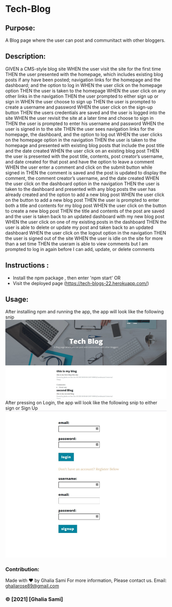 # Tech-Blog

## Purpose:
A Blog page where the user can post and communitact with other bloggers.


## Description:
GIVEN a CMS-style blog site
WHEN the user visit the site for the first time
THEN the user presented with the homepage, which includes existing blog posts if any have been posted; navigation links for the homepage and the dashboard; and the option to log in
WHEN the user click on the homepage option
THEN the user is taken to the homepage
WHEN the user click on any other links in the navigation
THEN the user  prompted to either sign up or sign in
WHEN the user choose to sign up
THEN the user is prompted to create a username and password
WHEN the user click on the sign-up button
THEN the users credentials are saved and the user is logged into the site
WHEN the user revisit the site at a later time and choose to sign in
THEN the user is  prompted to enter his username and password
WHEN the user is signed in to the site
THEN the user sees navigation links for the homepage, the dashboard, and the option to log out
WHEN the user clicks on the homepage option in the navigation
THEN the user is taken to the homepage and presented with existing blog posts that include the post title and the date created
WHEN the user click on an existing blog post
THEN the user is presented with the post title, contents, post creator’s username, and date created for that post and have the option to leave a comment
WHEN the user enter a comment and click on the submit button while signed in
THEN the comment is saved and the post is updated to display the comment, the comment creator’s username, and the date created
WHEN the user click on the dashboard option in the navigation
THEN the user is taken to the dashboard and presented with any blog posts the user has already created and the option to add a new blog post
WHEN the user click on the button to add a new blog post
THEN the user is prompted to enter both a title and contents for my blog post
WHEN the user click on the button to create a new blog post
THEN the title and contents of the post are saved and the user is taken back to an updated dashboard with my new blog post
WHEN the user click on one of my existing posts in the dashboard
THEN the user is able to delete or update my post and taken back to an updated dashboard
WHEN the user click on the logout option in the navigation
THEN the user is signed out of the site
WHEN the user is idle on the site for more than a set time
THEN the useram is able to view comments but I am prompted to log in again before I can add, update, or delete comments

## Instructions : 
* Install the npm package , then enter 'npm start' OR
* Visit the deployed page (https://tech-blogs-22.herokuapp.com/)

## Usage:
After installing npm and running the app, the app will look like the following snip
![snip](/public/assets/img/screenshot1.jpg)
After pressing on Login, the app will look like the following snip to either sign or Sign Up
![snip](/public/assets/img/screenshot2.jpg)
### Contribution:

Made with ❤️️ by Ghalia Sami
For more information, Please contact us.
Email: ghaliarose89@gmail.com 


### ©️ [2021] [Ghalia Sami]